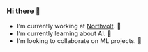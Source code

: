### Hi there 👋

- I’m currently working at [Northvolt](https://github.com/northvolt). :battery:
- I’m currently learning about AI. 🤖
- I’m looking to collaborate on ML projects. 🤝

